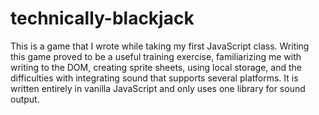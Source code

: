 # technically-blackjack
This is a game that I wrote while taking my first JavaScript class. Writing this game proved to be a useful training exercise, familiarizing me with writing to the DOM, creating sprite sheets, using local storage, and the difficulties with integrating sound that supports several platforms. It is written entirely in vanilla JavaScript and only uses one library for sound output.
